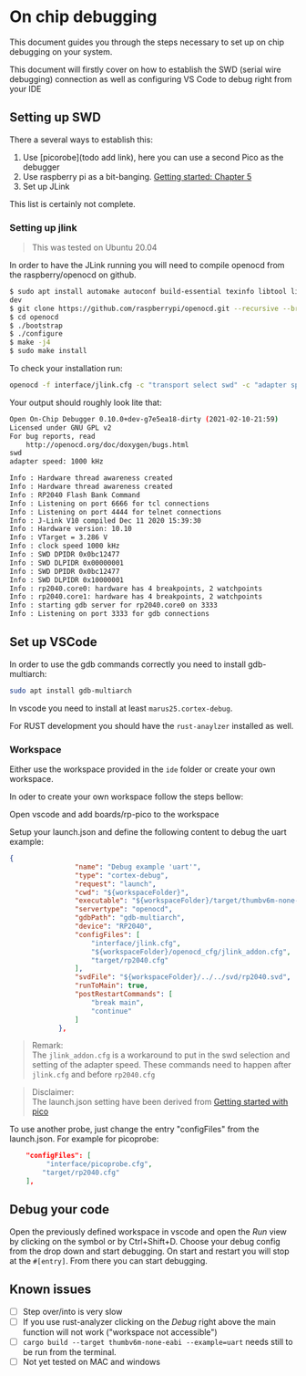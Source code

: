 # On chip debugging

This document guides you through the steps necessary to set up on chip debugging on your system.

This document will firstly cover on how to establish the SWD (serial wire debugging) connection as well as configuring VS Code to debug right from your IDE

## Setting up SWD

There a several ways to establish this:

1. Use [picorobe](todo add link), here you can use a second Pico as the debugger
2. Use raspberry pi as a bit-banging. [Getting started: Chapter 5](https://datasheets.raspberrypi.org/pico/getting-started-with-pico.pdf)
3. Set up JLink

This list is certainly not complete.

### Setting up jlink

> This was tested on Ubuntu 20.04

In order to have the JLink running you will need to compile openocd from the raspberry/openocd on github.

```sh
$ sudo apt install automake autoconf build-essential texinfo libtool libftdi-dev libusb-1.0-0-
dev
$ git clone https://github.com/raspberrypi/openocd.git --recursive --branch rp2040_jlink --depth=1
$ cd openocd
$ ./bootstrap
$ ./configure
$ make -j4
$ sudo make install
``` 

To check your installation run:
```sh
openocd -f interface/jlink.cfg -c "transport select swd" -c "adapter speed 1000" -f target/rp2040.cfg
```

Your output should roughly look lite that:

```sh
Open On-Chip Debugger 0.10.0+dev-g7e5ea18-dirty (2021-02-10-21:59)
Licensed under GNU GPL v2
For bug reports, read
	http://openocd.org/doc/doxygen/bugs.html
swd
adapter speed: 1000 kHz

Info : Hardware thread awareness created
Info : Hardware thread awareness created
Info : RP2040 Flash Bank Command
Info : Listening on port 6666 for tcl connections
Info : Listening on port 4444 for telnet connections
Info : J-Link V10 compiled Dec 11 2020 15:39:30
Info : Hardware version: 10.10
Info : VTarget = 3.286 V
Info : clock speed 1000 kHz
Info : SWD DPIDR 0x0bc12477
Info : SWD DLPIDR 0x00000001
Info : SWD DPIDR 0x0bc12477
Info : SWD DLPIDR 0x10000001
Info : rp2040.core0: hardware has 4 breakpoints, 2 watchpoints
Info : rp2040.core1: hardware has 4 breakpoints, 2 watchpoints
Info : starting gdb server for rp2040.core0 on 3333
Info : Listening on port 3333 for gdb connections

```

## Set up VSCode

In order to use the gdb commands correctly you need to install gdb-multiarch:

```sh
sudo apt install gdb-multiarch
```

In vscode you need to install at least `marus25.cortex-debug`.

For RUST development you should have the `rust-anaylzer` installed as well.


### Workspace 

Either use the workspace provided in the `ide` folder or create your own workspace.


In oder to create your own workspace follow the steps bellow:

Open vscode and add boards/rp-pico to the workspace

Setup your launch.json and define the following content to debug the uart example:


```json
{
				"name": "Debug example 'uart'",
				"type": "cortex-debug",
				"request": "launch",
				"cwd": "${workspaceFolder}",
				"executable": "${workspaceFolder}/target/thumbv6m-none-eabi/debug/examples/uart",
				"servertype": "openocd",
				"gdbPath": "gdb-multiarch",
				"device": "RP2040",
				"configFiles": [
					"interface/jlink.cfg",
					"${workspaceFolder}/openocd_cfg/jlink_addon.cfg",
					"target/rp2040.cfg"
				],
				"svdFile": "${workspaceFolder}/../../svd/rp2040.svd",
				"runToMain": true,
				"postRestartCommands": [
					"break main",
					"continue"
				]
			},
```


> Remark:    
> The `jlink_addon.cfg` is a workaround to put in the swd selection and setting of the adapter speed. These commands need to happen after `jlink.cfg` and before `rp2040.cfg`

> Disclaimer:    
> The launch.json setting have been derived from [Getting started with pico](https://datasheets.raspberrypi.org/pico/getting-started-with-pico.pdf)


To use another probe, just change the entry "configFiles" from the launch.json. For example for picoprobe:

```json
	"configFiles": [
		 "interface/picoprobe.cfg",
		"target/rp2040.cfg"
	],
```


## Debug your code

Open the previously defined workspace in vscode and open the _Run_ view by clicking on the symbol or by Ctrl+Shift+D.
Choose your debug config from the drop down and start debugging.
On start and restart you will stop at the `#[entry]`. From there you can start debugging.


## Known issues

- [ ] Step over/into is very slow
- [ ] If you use rust-analyzer clicking on the _Debug_ right above the main function will not work ("workspace not accessible")
- [ ] `cargo build --target thumbv6m-none-eabi --example=uart` needs still to be run from the terminal. 
- [ ] Not yet tested on MAC and windows

